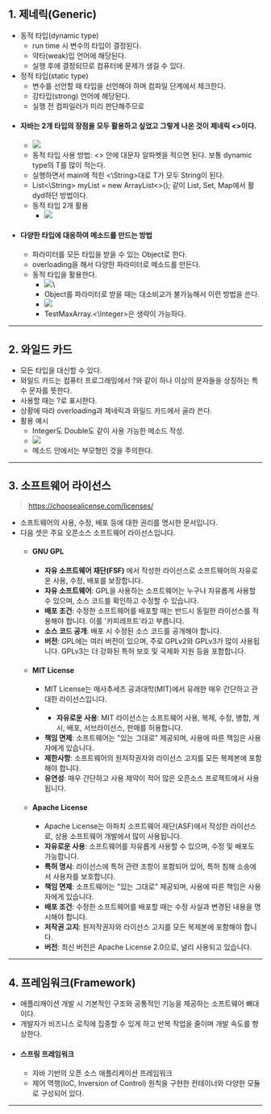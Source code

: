 ## 1. 제네릭(Generic)
- 동적 타입(dynamic type)
	- run time 시 변수의 타입이 결정된다. 
	- 약타(weak)입 언어에 해당된다.
	- 실행 후에 결정되므로 컴퓨터에 문제가 생길 수 있다.
- 정적 타입(static type)
	- 변수를 선언할 때 타입을 선언해야 하며 컴파일 단계에서 체크한다.
	- 강타입(strong) 언어에 해당된다.
	- 실행 전 컴파일러가 미리 판단해주므로 
- #### 자바는 2개 타입의 장점을 모두 활용하고 싶었고 그렇게 나온 것이 제네릭 <>이다.
	- ![](image/동적%20타입%201개.jpg)
	- 동적 타입 사용 방법: <> 안에 대문자 알파벳을 적으면 된다. 보통 dynamic type의 T를 많이 적는다.
	- 실행하면서 main에 적힌 <\String>대로 T가 모두 String이 된다.
	- List<\String> myList = new ArrayList<>(); 같이 List, Set, Map에서 활dyd하던 방법이다.
	- 동적 타입 2개 활용
		- ![](image/동적%20타입%202개.jpg)
- #### 다양한 타입에 대응하여 메소드를 만드는 방법
	- 파라미터를 모든 타입을 받을 수 있는 Object로 한다.
	- overloading을 해서 다양한 파라미터로 메소드를 만든다.
	- 동적 타입을 활용한다.
		- ![](image/comparable%20dynamic%20type.jpg)\
		- Object를 파라미터로 받을 때는 대소비교가 불가능해서 이런 방법을 쓴다.
		- ![](image/풀어%20적으면%20이렇게1.jpg)
		- TestMaxArray.<\Integer>은 생략이 가능하다.

---
## 2. 와일드 카드
- 모든 타입을 대신할 수 있다.
- 와일드 카드는 컴퓨터 프로그래밍에서 ?와 같이 하나 이상의 문자들을 상징하는 특수 문자를 뜻한다.
- 사용할 때는 ?로 표시한다.
- 상황에 따라 overloading과 제네릭과 와일드 카드에서 골라 쓴다.
- 활용 예시
	- Integer도 Double도 같이 사용 가능한 메소드 작성.
	- ![](image/wildacard112.jpg)
	- 메소드 안에서는 부모형인 것을 주의한다.

---
## 3. 소프트웨어 라이선스
>https://choosealicense.com/licenses/
- 소프트웨어의 사용, 수정, 배포 등에 대한 권리를 명시한 문서입니다. 
- 다음 셋은 주요 오픈소스 소프트웨어 라이선스입니다.
	- #### GNU GPL
		- **자유 소프트웨어 재단(FSF)** 에서 작성한 라이선스로 소프트웨어의 자유로운 사용, 수정, 배포를 보장합니다.
		- **자유 소프트웨어**: GPL을 사용하는 소프트웨어는 누구나 자유롭게 사용할 수 있으며, 소스 코드를 확인하고 수정할 수 있습니다.
		- **배포 조건**: 수정한 소프트웨어를 배포할 때는 반드시 동일한 라이선스를 적용해야 합니다. 이를 '카피레프트'라고 부릅니다.
		- **소스 코드 공개**: 배포 시 수정된 소스 코드를 공개해야 합니다.
		- **버전**: GPL에는 여러 버전이 있으며, 주로 GPLv2와 GPLv3가 많이 사용됩니다. GPLv3는 더 강화된 특허 보호 및 국제화 지원 등을 포함합니다.
	- #### MIT License
		- MIT License는 매사추세츠 공과대학(MIT)에서 유래한 매우 간단하고 관대한 라이선스입니다.
		- - **자유로운 사용**: MIT 라이선스는 소프트웨어 사용, 복제, 수정, 병합, 게시, 배포, 서브라이선스, 판매를 허용합니다.
		- **책임 면제**: 소프트웨어는 "있는 그대로" 제공되며, 사용에 따른 책임은 사용자에게 있습니다.
		- **제한사항**: 소프트웨어의 원저작권자와 라이선스 고지를 모든 복제본에 포함해야 합니다.
		- **유연성**: 매우 간단하고 사용 제약이 적어 많은 오픈소스 프로젝트에서 사용됩니다.
	- #### Apache License
		- Apache License는 아파치 소프트웨어 재단(ASF)에서 작성한 라이선스로, 상용 소프트웨어 개발에서 많이 사용됩니다.
		- **자유로운 사용**: 소프트웨어를 자유롭게 사용할 수 있으며, 수정 및 배포도 가능합니다.
		- **특허 명시**: 라이선스에 특허 관련 조항이 포함되어 있어, 특허 침해 소송에서 사용자를 보호합니다.
		- **책임 면제**: 소프트웨어는 "있는 그대로" 제공되며, 사용에 따른 책임은 사용자에게 있습니다.
		- **배포 조건**: 수정한 소프트웨어를 배포할 때는 수정 사실과 변경된 내용을 명시해야 합니다.
		- **저작권 고지**: 원저작권자와 라이선스 고지를 모든 복제본에 포함해야 합니다.
		- **버전**: 최신 버전은 Apache License 2.0으로, 널리 사용되고 있습니다.

---
## 4. 프레임워크(Framework)
- 애플리캐이션 개발 시 기본적인 구조와 공통적인 기능을 제공하는 소프트웨어 뼈대이다.
- 개발자가 비즈니스 로직에 집중할 수 있게 하고 반복 작업을 줄이며 개발 속도를 향상한다.
- #### 스프링 프레임워크
	- 자바 기반의 오픈 소스 애플리케이션 프레임워크
	- 제어 역행(IoC, Inversion of Control) 원칙을 구현한 컨테이너와 다양한 모듈로 구성되어 있다.

---
